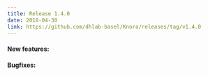 ```yaml
---
title: Release 1.4.0
date: 2018-04-30
link: https://github.com/dhlab-basel/Knora/releases/tag/v1.4.0
---
```

#### New features:



#### Bugfixes:

